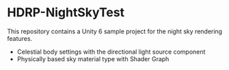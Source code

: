 # HDRP-NightSkyTest

This repository contains a Unity 6 sample project for the night sky rendering features.

- Celestial body settings with the directional light source component
- Physically based sky material type with Shader Graph
